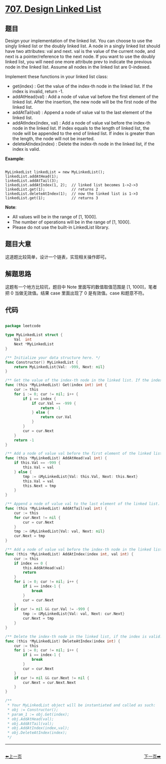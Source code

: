 # [707. Design Linked List](https://leetcode.com/problems/design-linked-list/)

## 题目

Design your implementation of the linked list. You can choose to use the singly linked list or the doubly linked list. A node in a singly linked list should have two attributes: val and next. val is the value of the current node, and next is a pointer/reference to the next node. If you want to use the doubly linked list, you will need one more attribute prev to indicate the previous node in the linked list. Assume all nodes in the linked list are 0-indexed.

Implement these functions in your linked list class:

- get(index) : Get the value of the index-th node in the linked list. If the index is invalid, return -1.
- addAtHead(val) : Add a node of value val before the first element of the linked list. After the insertion, the new node will be the first node of the linked list.
- addAtTail(val) : Append a node of value val to the last element of the linked list.
- addAtIndex(index, val) : Add a node of value val before the index-th node in the linked list. If index equals to the length of linked list, the node will be appended to the end of linked list. If index is greater than the length, the node will not be inserted.
- deleteAtIndex(index) : Delete the index-th node in the linked list, if the index is valid.

**Example**:

```

MyLinkedList linkedList = new MyLinkedList();
linkedList.addAtHead(1);
linkedList.addAtTail(3);
linkedList.addAtIndex(1, 2);  // linked list becomes 1->2->3
linkedList.get(1);            // returns 2
linkedList.deleteAtIndex(1);  // now the linked list is 1->3
linkedList.get(1);            // returns 3

```

**Note**:

- All values will be in the range of [1, 1000].
- The number of operations will be in the range of [1, 1000].
- Please do not use the built-in LinkedList library.

## 题目大意

这道题比较简单，设计一个链表，实现相关操作即可。

## 解题思路

这题有一个地方比较坑，题目中 Note 里面写的数值取值范围是 [1, 1000]，笔者把 0 当做无效值。结果 case 里面出现了 0 是有效值。case 和题意不符。


## 代码

```go

package leetcode

type MyLinkedList struct {
	Val  int
	Next *MyLinkedList
}

/** Initialize your data structure here. */
func Constructor() MyLinkedList {
	return MyLinkedList{Val: -999, Next: nil}
}

/** Get the value of the index-th node in the linked list. If the index is invalid, return -1. */
func (this *MyLinkedList) Get(index int) int {
	cur := this
	for i := 0; cur != nil; i++ {
		if i == index {
			if cur.Val == -999 {
				return -1
			} else {
				return cur.Val
			}
		}
		cur = cur.Next
	}
	return -1
}

/** Add a node of value val before the first element of the linked list. After the insertion, the new node will be the first node of the linked list. */
func (this *MyLinkedList) AddAtHead(val int) {
	if this.Val == -999 {
		this.Val = val
	} else {
		tmp := &MyLinkedList{Val: this.Val, Next: this.Next}
		this.Val = val
		this.Next = tmp
	}
}

/** Append a node of value val to the last element of the linked list. */
func (this *MyLinkedList) AddAtTail(val int) {
	cur := this
	for cur.Next != nil {
		cur = cur.Next
	}
	tmp := &MyLinkedList{Val: val, Next: nil}
	cur.Next = tmp
}

/** Add a node of value val before the index-th node in the linked list. If index equals to the length of linked list, the node will be appended to the end of linked list. If index is greater than the length, the node will not be inserted. */
func (this *MyLinkedList) AddAtIndex(index int, val int) {
	cur := this
	if index == 0 {
		this.AddAtHead(val)
		return
	}
	for i := 0; cur != nil; i++ {
		if i == index-1 {
			break
		}
		cur = cur.Next
	}
	if cur != nil && cur.Val != -999 {
		tmp := &MyLinkedList{Val: val, Next: cur.Next}
		cur.Next = tmp
	}
}

/** Delete the index-th node in the linked list, if the index is valid. */
func (this *MyLinkedList) DeleteAtIndex(index int) {
	cur := this
	for i := 0; cur != nil; i++ {
		if i == index-1 {
			break
		}
		cur = cur.Next
	}
	if cur != nil && cur.Next != nil {
		cur.Next = cur.Next.Next
	}
}

/**
 * Your MyLinkedList object will be instantiated and called as such:
 * obj := Constructor();
 * param_1 := obj.Get(index);
 * obj.AddAtHead(val);
 * obj.AddAtTail(val);
 * obj.AddAtIndex(index,val);
 * obj.DeleteAtIndex(index);
 */

```


----------------------------------------------
<div style="display: flex;justify-content: space-between;align-items: center;">
<p><a href="https://books.halfrost.com/leetcode/ChapterFour/0706.Design-HashMap/">⬅️上一页</a></p>
<p><a href="https://books.halfrost.com/leetcode/ChapterFour/0710.Random-Pick-with-Blacklist/">下一页➡️</a></p>
</div>
